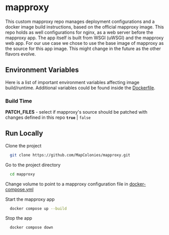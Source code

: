 # mapproxy

This custom mapproxy repo manages deployment configurations and a docker image build instructions, based on the official mapproxy image. This repo holds as well configurations for nginx, as a web server before the mapproxy app. The app itself is built from WSGI (uWSGI) and the mapproxy web app. For our use case we chose to use the base image of mapproxy as the source for this app image. This might change in the future as the other flavors evolve.


## Environment Variables

Here is a list of important environment variables affecting image build/runtime. Additional variables could be found inside the [Dockerfile](Dockerfile).

### Build Time

**PATCH_FILES** - select if mapproxy's source should be patched with changes defined in this repo  **`true`** | `false`


## Run Locally

Clone the project

```bash
  git clone https://github.com/MapColonies/mapproxy.git
```

Go to the project directory

```bash
  cd mapproxy
```

Change volume to point to a mapproxy configuration file in [docker-compose.yml](docker-compose.yml)

Start the mapproxy app

```bash
  docker compose up --build
```

Stop the app

```bash
  docker compose down
```